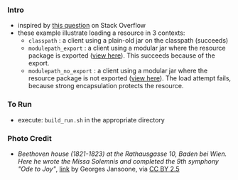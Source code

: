 
### Intro

* inspired by [this question](https://stackoverflow.com/questions/45166757) on Stack Overflow
* these example illustrate loading a resource in 3 contexts:
    * `classpath` : a client using a plain-old jar on the classpath (succeeds)
    * `modulepath_export` : a client using a modular jar where the resource package is exported ([view here](https://github.com/codetojoy/easter_eggs_for_java_9/blob/master/egg_31_stack_overflow_45166757/modulepath_export/src/net.codetojoy.example/module-info.java)). This succeeds because of the export.
    * `modulepath_no_export` : a client using a modular jar where the resource package is not exported ([view here](https://github.com/codetojoy/easter_eggs_for_java_9/blob/master/egg_31_stack_overflow_45166757/modulepath_no_export/src/net.codetojoy.example/module-info.java)). The load attempt fails, because strong encapsulation protects the resource.

### To Run

* execute: `build_run.sh` in the appropriate directory

### Photo Credit

* _Beethoven house (1821-1823) at the Rathausgasse 10, Baden bei Wien. Here he wrote the Missa Solemnis and completed the 9th symphony "Ode to Joy"_, [link](https://en.wikipedia.org/wiki/Ode_to_Joy#/media/File:Baden.Beethoven01.jpg) by Georges Jansoone, via [CC BY 2.5](https://creativecommons.org/licenses/by/2.5/)
